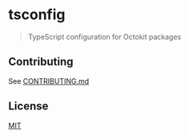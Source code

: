 # tsconfig

> TypeScript configuration for Octokit packages

## Contributing

See [CONTRIBUTING.md](CONTRIBUTING.md)

## License

[MIT](LICENSE)
